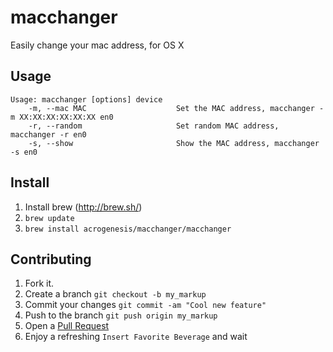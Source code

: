 macchanger
==========

Easily change your mac address, for OS X

Usage
---

```
Usage: macchanger [options] device
    -m, --mac MAC                    Set the MAC address, macchanger -m XX:XX:XX:XX:XX:XX en0
    -r, --random                     Set random MAC address, macchanger -r en0
    -s, --show                       Show the MAC address, macchanger -s en0

```

Install
---

1. Install brew (http://brew.sh/)
2. `brew update`
3. `brew install acrogenesis/macchanger/macchanger`

Contributing
---

1. Fork it.
2. Create a branch `git checkout -b my_markup`
3. Commit your changes `git commit -am "Cool new feature"`
4. Push to the branch `git push origin my_markup`
5. Open a [Pull Request][1]
6. Enjoy a refreshing `Insert Favorite Beverage` and wait

[1]: https://github.com/acrogenesis/macchanger/pulls
